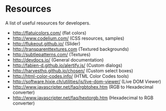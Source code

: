 Resources
=========

A list of useful resources for developers.

 - http://flatuicolors.com/ (flat colors)
 - http://www.codelium.com/ (CSS resources, samples)
 - http://flukeout.github.io/ (Slider)
 - http://transparenttextures.com (Textured backgrounds)
 - http://subtlepatterns.com/ (Textures)
 - http://devdocs.io/ (General documentation)
 - http://fabien-d.github.io/alertify.js/ (Custom dialogs)
 - http://harvesthq.github.io/chosen/ (Custom select boxes)
 - http://html-color-codes.info/ (HTML Color Codes tools)
 - http://software.hixie.ch/utilities/js/live-dom-viewer/ (Live DOM Viewer)
 - http://www.javascripter.net/faq/rgbtohex.htm (RGB to Hexadecimal converter)
 - http://www.javascripter.net/faq/hextorgb.htm (Hexadecimal to RGB converter)
